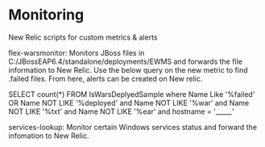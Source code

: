 # Monitoring

New Relic scripts for custom metrics & alerts

flex-warsmonitor:
Monitors JBoss files in C:/JBossEAP6.4/standalone/deployments/EWMS and forwards the file information to New Relic. Use the below query on the new metric to find .failed files. From here, alerts can be created on New relic.

SELECT count(*) FROM  IsWarsDeplyedSample where Name Like '%failed' OR  Name NOT LIKE '%deployed' and Name NOT LIKE '%war' and Name NOT LIKE '%txt'  and Name NOT LIKE '%ear' and hostname = '_____'

services-lookup:
Monitor certain Windows services status and forward the infomation to New Relic.
